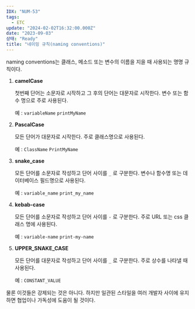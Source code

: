 ```yaml
---
IDX: "NUM-53"
tags:
  - ETC
update: "2024-02-02T16:32:00.000Z"
date: "2023-09-03"
상태: "Ready"
title: "네이밍 규칙(naming conventions)"
---
```

naming conventions는 클래스, 메소드 또는 변수의 이름을 지을 때 사용되는 명명 규칙이다. 

1. **camelCase**

    첫번째 단어는 소문자로 시작하고 그 후의 단어는 대문자로 시작한다. 변수 또는 함수 명으로 주로 사용된다. 

    예 : `variableName`  `printMyName`

1. **PascalCase**

    모든 단어가 대문자로 시작한다. 주로 클래스명으로 사용된다. 

    예 : `ClassName`  `PrintMyName`

1. **snake_case**

    모든 단어를 소문자로 작성하고 단어 사이를 `_` 로 구분한다. 변수나 함수명 또는 데이터베이스 필드명으로 사용된다. 

    예 : `variable_name`  `print_my_name`

1. **kebab-case**

    모든 단어를 소문자로 작성하고 단어 사이를 `-` 로 구분한다. 주로 URL 또는 css 클래스 명에 사용된다. 

    예 : `variable-name`  `print-my-name`

1. **UPPER_SNAKE_CASE**

    모든 단어를 대문자로 작성하고 단어 사이를 `_` 로 구분한다. 주로 상수를 나타낼 때 사용된다. 

    예 : `CONSTANT_VALUE`

물론 이것들은 강제되는 것은 아니다. 하지만 일관된 스타일을 여러 개발자 사이에 유지하면 협업이나 가독성에 도움이 될 것이다. 

